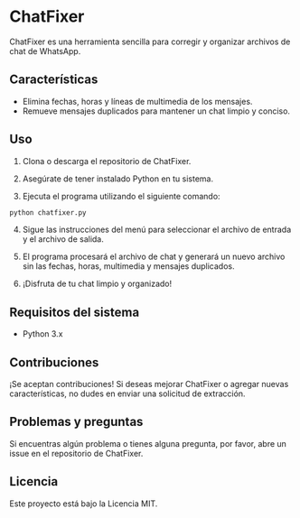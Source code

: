 # ChatFixer

ChatFixer es una herramienta sencilla para corregir y organizar archivos de chat de WhatsApp.

## Características

- Elimina fechas, horas y líneas de multimedia de los mensajes.
- Remueve mensajes duplicados para mantener un chat limpio y conciso.

## Uso

1. Clona o descarga el repositorio de ChatFixer.

2. Asegúrate de tener instalado Python en tu sistema.

3. Ejecuta el programa utilizando el siguiente comando:
   
```bash
python chatfixer.py
```
4. Sigue las instrucciones del menú para seleccionar el archivo de entrada y el archivo de salida.

5. El programa procesará el archivo de chat y generará un nuevo archivo sin las fechas, horas, multimedia y mensajes duplicados.

6. ¡Disfruta de tu chat limpio y organizado!

## Requisitos del sistema
+ Python 3.x

## Contribuciones
¡Se aceptan contribuciones! Si deseas mejorar ChatFixer o agregar nuevas características, no dudes en enviar una solicitud de extracción.

## Problemas y preguntas
Si encuentras algún problema o tienes alguna pregunta, por favor, abre un issue en el repositorio de ChatFixer.

## Licencia
Este proyecto está bajo la Licencia MIT.